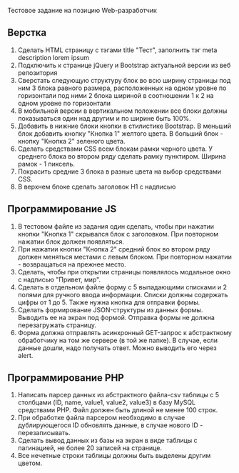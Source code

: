 
Тестовое задание на позицию Web-разработчик

## Верстка
1. Сделать HTML страницу с тэгами title "Тест", заполнить тэг meta
description lorem ipsum
2. Подключить к странице jQuery и Bootstrap актуальной версии из веб
репозитория
3. Сверстать следующую структуру
блок во всю ширину страницы
под ним 3 блока равного размера, расположенных на одном уровне по горизонтали
под ними 2 блока шириной в соотношении 1 к 2 на одном уровне по горизонтали
4. В мобильной версии в вертикальном положении все блоки должны
показываться один над другим и по ширине быть 100%.
5. Добавить в нижние блоки кнопки в стилистике Bootstrap. В меньший
блок добавить кнопку "Кнопка 1" желтого цвета. В больший блок - кнопку
"Кнопка 2" зеленого цвета.
6. Сделать средствами CSS всем блокам рамки черного цвета. У среднего
блока во втором ряду сделать рамку пунктиром. Ширина рамок - 1
пиксель.
7. Покрасить средние 3 блока в разные цвета на выбор средствами CSS.
8. В верхнем блоке сделать заголовок H1 с надписью

## Программирование JS
1. В тестовом файле из задания один сделать, чтобы при нажатии кнопки
"Кнопка 1" скрывался блок с заголовком. При повторном нажатии блок
должен появляться.
2. При нажатии кнопки "Кнопка 2" средний блок во втором ряду должен
меняться местами с левым блоком. При повторном нажатии - возвращаться
на прежнее место.
3. Сделать, чтобы при открытии страницы появлялось модальное окно с
надписью "Привет, мир".
4. Сделать в отдельном файле форму с 5 выпадающими списками и 2
полями для ручного ввода информации. Списки должны содержать цифры от
1 до 5. Также нужна кнопка для отправки формы.
5. Сделать формирование JSON-структуры из данных формы. Выводить ее
на экран под формой. Отправка формы не должна перезагружать страницу.
6. Форма должна отправлять асинхронный GET-запрос к абстрактному
обработчику на том же сервере (в той же папке). В случае, если данные
дошли, надо получать ответ. Можно выводить его через alert.

## Программирование PHP
1. Написать парсер данных из абстрактного файла-csv таблицы с 5
столбцами (ID, name, value1, value2, value3) в базу MySQL средствами
PHP. Файл должен быть длиной не менее 100 строк.
2. При обработке файла парсером необходимо в случае дублирующегося ID
обновлять данные, в случае нового ID - перезаписывать.
3. Сделать вывод данных из базы на экран в виде таблицы с пагинацией,
не более 20 записей на странице.
4. Все нечетные строки таблицы должны быть выделены другим цветом.
